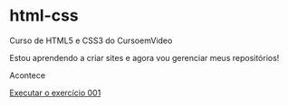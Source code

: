 # html-css
 Curso de HTML5 e CSS3 do CursoemVideo

Estou aprendendo a criar sites e agora vou gerenciar meus repositórios!

Acontece

<a href="https://vit3n.github.io/html-css/exercicios/ex001/index.html">Executar o exercício 001</a>